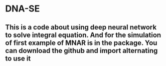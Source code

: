 # DNA-SE

## This is a code about using deep neural network to solve integral equation. And for the simulation of first example of MNAR is in the package. You can download the github and import alternating to use it 
